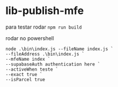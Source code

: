 # lib-publish-mfe

para testar rodar `npm run build`

rodar no powershell
```
node .\bin\index.js --fileName index.js `
--fileAddress .\bin\index.js `
--mfeName index `
--supabaseAuth authentication here `
--activeWhen teste `
--exact true `
--isParcel true
```